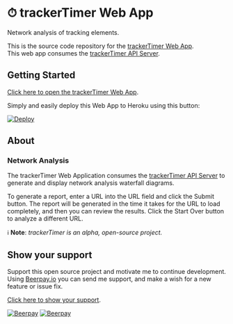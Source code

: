 # ⏱ trackerTimer Web App  

Network analysis of tracking elements.  

This is the source code repository for the [trackerTimer Web App](https://trackertimerwebapp.herokuapp.com/).  
This web app consumes the [trackerTimer API Server](https://trackertimerapi.herokuapp.com/).  

## Getting Started  

[Click here to open the trackerTimer Web App](https://trackertimerwebapp.herokuapp.com/).  

Simply and easily deploy this Web App to Heroku using this button:  

[![Deploy](https://www.herokucdn.com/deploy/button.svg)](https://heroku.com/deploy)  

## About  

### Network Analysis  

The trackerTimer Web Application consumes the [trackerTimer API Server](https://github.com/nothingworksright/trackertimer_api) to generate and display network analysis waterfall diagrams.  

To generate a report, enter a URL into the URL field and click the Submit button. The report will be generated in the time it takes for the URL to load completely, and then you can review the results. Click the Start Over button to analyze a different URL.  

ℹ **Note**: *trackerTimer is an alpha, open-source project.*  

## Show your support  

Support this open source project and motivate me to continue development. Using [Beerpay.io](https://beerpay.io/nothingworksright/trackertimer?focus=wish) you can send me support, and make a wish for a new feature or issue fix.  

[Click here to show your support](https://beerpay.io/nothingworksright/trackertimer?focus=wish).  

[![Beerpay](https://beerpay.io/nothingworksright/trackertimer/badge.svg?style=beer)](https://beerpay.io/nothingworksright/trackertimer)  [![Beerpay](https://beerpay.io/nothingworksright/trackertimer/make-wish.svg?style=flat)](https://beerpay.io/nothingworksright/trackertimer?focus=wish)  
